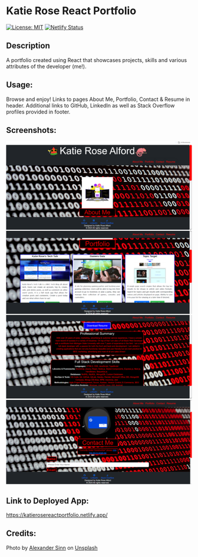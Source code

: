 # Katie Rose React Portfolio

[![License: MIT](https://img.shields.io/badge/License-MIT-yellow.svg)](https://opensource.org/licenses/MIT)
[![Netlify Status](https://api.netlify.com/api/v1/badges/ba8eb867-77be-48fc-839d-3f493a6fe8d8/deploy-status)](https://app.netlify.com/sites/katierosereactportfolio/deploys)

##  Description
A portfolio created using React that showcases projects, skills and various attributes of the developer (me!).


## Usage: 
Browse and enjoy! Links to pages About Me, Portfolio, Contact & Resume in header. Additional links to GitHub, LinkedIn as well as Stack Overflow profiles provided in footer. 



## Screenshots:

![screenshot for React Portfolio application](./src/images/portfolio%20screenshot.png)
![screenshot 2 for React Portfolio application](./src/images/portfolio%20screenshot%202.png)
![screenshot 3 for React Portfolio application](./src/images/portfolio%20screenshot%203.png)
![screenshot 4 for React Portfolio application](./src/images/portfolio%20screenshot%204.png)


## Link to Deployed App:

https://katierosereactportfolio.netlify.app/


## Credits:
Photo by <a href="https://unsplash.com/@swimstaralex?utm_content=creditCopyText&utm_medium=referral&utm_source=unsplash">Alexander Sinn</a> on <a href="https://unsplash.com/photos/a-heart-is-shown-on-a-computer-screen-KgLtFCgfC28?utm_content=creditCopyText&utm_medium=referral&utm_source=unsplash">Unsplash</a>
  
